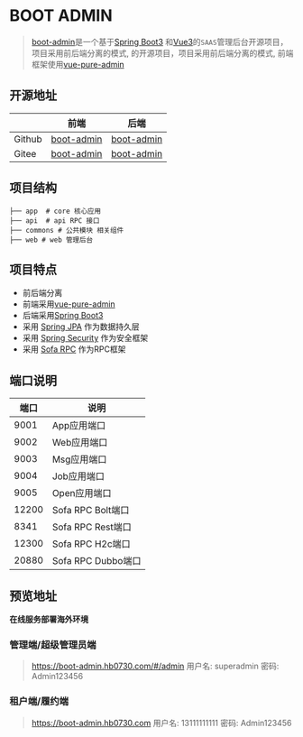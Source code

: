 # BOOT ADMIN

> [boot-admin](https://github.com/hb0730/boot-admin)是一个基于[Spring Boot3](https://spring.io/projects/spring-boot)
> 和[Vue3](https://v3.cn.vuejs.org/)的`SAAS`管理后台开源项目，项目采用前后端分离的模式, 的开源项目，项目采用前后端分离的模式,
> 前端框架使用[vue-pure-admin](https://github.com/pure-admin/vue-pure-admin)

## 开源地址

|        | 前端                                                  | 后端                                               |
| ------ | ----------------------------------------------------- | -------------------------------------------------- |
| Github | [boot-admin](https://github.com/hb0730/boot-admin-ui) | [boot-admin](https://github.com/hb0730/boot-admin) |
| Gitee  | [boot-admin](https://gitee.com/hb0730/boot-admin-ui)  | [boot-admin](https://gitee.com/hb0730/boot-admin)  |

## 项目结构

```shell
├── app  # core 核心应用
├── api  # api RPC 接口
├── commons # 公共模块 相关组件
├── web # web 管理后台
```

## 项目特点

- 前后端分离
- 前端采用[vue-pure-admin](https://github.com/pure-admin/vue-pure-admin)
- 后端采用[Spring Boot3](https://spring.io/projects/spring-boot)
- 采用 [Spring JPA](https://spring.io/projects/spring-data-jpa) 作为数据持久层
- 采用 [Spring Security](https://spring.io/projects/spring-security) 作为安全框架
- 采用 [Sofa RPC](https://github.com/alipay/sofa-rpc) 作为RPC框架

## 端口说明

| 端口  | 说明               |
| ----- | ------------------ |
| 9001  | App应用端口        |
| 9002  | Web应用端口        |
| 9003  | Msg应用端口        |
| 9004  | Job应用端口        |
| 9005  | Open应用端口       |
| 12200 | Sofa RPC Bolt端口  |
| 8341  | Sofa RPC Rest端口  |
| 12300 | Sofa RPC H2c端口   |
| 20880 | Sofa RPC Dubbo端口 |

## 预览地址

**在线服务部署海外环境**

### 管理端/超级管理员端

> <https://boot-admin.hb0730.com/#/admin>
> 用户名: superadmin
> 密码: Admin123456

### 租户端/履约端

> <https://boot-admin.hb0730.com>
> 用户名: 13111111111
> 密码: Admin123456
